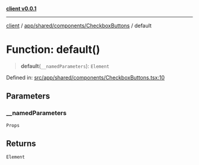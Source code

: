 [**client v0.0.1**](../../../../../README.md)

***

[client](../../../../../README.md) / [app/shared/components/CheckboxButtons](../README.md) / default

# Function: default()

> **default**(`__namedParameters`): `Element`

Defined in: [src/app/shared/components/CheckboxButtons.tsx:10](https://github.com/petelc/WMS/blob/0ba5e61a5ede3de744df1a5839724fa19a2a534f/client/src/app/shared/components/CheckboxButtons.tsx#L10)

## Parameters

### \_\_namedParameters

`Props`

## Returns

`Element`

